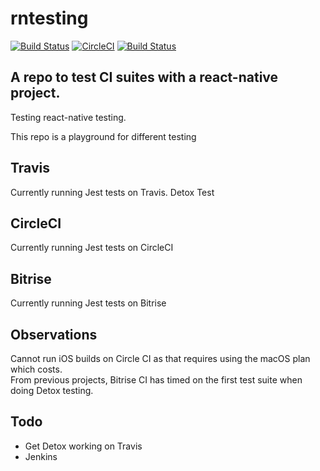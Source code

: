# rntesting
[![Build Status](https://travis-ci.org/andrewmarmion/rntesting.svg?branch=master)](https://travis-ci.org/andrewmarmion/rntesting)
[![CircleCI](https://circleci.com/gh/andrewmarmion/rntesting.svg?style=shield)](https://circleci.com/gh/andrewmarmion/rntesting)
[![Build Status](https://app.bitrise.io/app/97532e877e86f0c6/status.svg?token=tR80gu2LMWfT8r5jh3KxVw)](https://app.bitrise.io/app/97532e877e86f0c6)

## A repo to test CI suites with a react-native project. 

Testing react-native testing. 

This repo is a playground for different testing 

## Travis
Currently running Jest tests on Travis. Detox Test

## CircleCI
Currently running Jest tests on CircleCI

## Bitrise
Currently running Jest tests on Bitrise

## Observations
Cannot run iOS builds on Circle CI as that requires using the macOS plan which costs.  
From previous projects, Bitrise CI has timed on the first test suite when doing Detox testing. 

## Todo

* Get Detox working on Travis
* Jenkins
